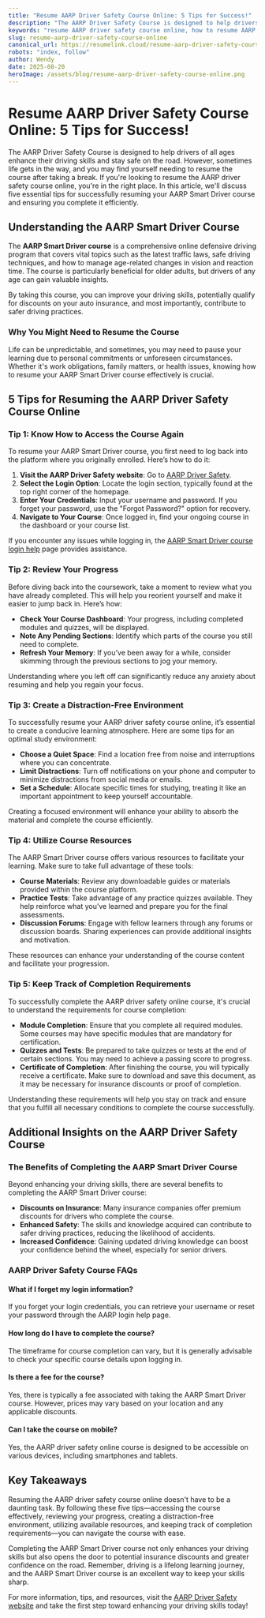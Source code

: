 ```yaml
---
title: "Resume AARP Driver Safety Course Online: 5 Tips for Success!"
description: "The AARP Driver Safety Course is designed to help drivers of all ages enhance their driving skills and stay safe on the road.  However, sometimes life gets i..."
keywords: "resume AARP driver safety course online, how to resume AARP Smart Driver course, AARP Smart Driver course login help, AARP driver safety online course completion, resume online driver safety course AARP"
slug: resume-aarp-driver-safety-course-online
canonical_url: https://resumelink.cloud/resume-aarp-driver-safety-course-online
robots: "index, follow"
author: Wendy
date: 2025-08-20
heroImage: /assets/blog/resume-aarp-driver-safety-course-online.png
---
```



# Resume AARP Driver Safety Course Online: 5 Tips for Success!

The AARP Driver Safety Course is designed to help drivers of all ages enhance their driving skills and stay safe on the road. However, sometimes life gets in the way, and you may find yourself needing to resume the course after taking a break. If you're looking to resume the AARP driver safety course online, you're in the right place. In this article, we'll discuss five essential tips for successfully resuming your AARP Smart Driver course and ensuring you complete it efficiently.

## Understanding the AARP Smart Driver Course

The **AARP Smart Driver course** is a comprehensive online defensive driving program that covers vital topics such as the latest traffic laws, safe driving techniques, and how to manage age-related changes in vision and reaction time. The course is particularly beneficial for older adults, but drivers of any age can gain valuable insights.

By taking this course, you can improve your driving skills, potentially qualify for discounts on your auto insurance, and most importantly, contribute to safer driving practices. 

### Why You Might Need to Resume the Course

Life can be unpredictable, and sometimes, you may need to pause your learning due to personal commitments or unforeseen circumstances. Whether it's work obligations, family matters, or health issues, knowing how to resume your AARP Smart Driver course effectively is crucial.

## 5 Tips for Resuming the AARP Driver Safety Course Online

### Tip 1: Know How to Access the Course Again

To resume your AARP Smart Driver course, you first need to log back into the platform where you originally enrolled. Here’s how to do it:

1. **Visit the AARP Driver Safety website**: Go to [AARP Driver Safety](https://www.aarpdriversafety.org/).
2. **Select the Login Option**: Locate the login section, typically found at the top right corner of the homepage.
3. **Enter Your Credentials**: Input your username and password. If you forget your password, use the "Forgot Password?" option for recovery.
4. **Navigate to Your Course**: Once logged in, find your ongoing course in the dashboard or your course list.

If you encounter any issues while logging in, the [AARP Smart Driver course login help](https://help.aarp.org/s/article/how-do-i-log-in-to-the-driver-safety-online-course) page provides assistance.

### Tip 2: Review Your Progress

Before diving back into the coursework, take a moment to review what you have already completed. This will help you reorient yourself and make it easier to jump back in. Here’s how:

- **Check Your Course Dashboard**: Your progress, including completed modules and quizzes, will be displayed.
- **Note Any Pending Sections**: Identify which parts of the course you still need to complete.
- **Refresh Your Memory**: If you’ve been away for a while, consider skimming through the previous sections to jog your memory.

Understanding where you left off can significantly reduce any anxiety about resuming and help you regain your focus.

### Tip 3: Create a Distraction-Free Environment

To successfully resume your AARP driver safety course online, it’s essential to create a conducive learning atmosphere. Here are some tips for an optimal study environment:

- **Choose a Quiet Space**: Find a location free from noise and interruptions where you can concentrate.
- **Limit Distractions**: Turn off notifications on your phone and computer to minimize distractions from social media or emails.
- **Set a Schedule**: Allocate specific times for studying, treating it like an important appointment to keep yourself accountable.

Creating a focused environment will enhance your ability to absorb the material and complete the course efficiently.

### Tip 4: Utilize Course Resources

The AARP Smart Driver course offers various resources to facilitate your learning. Make sure to take full advantage of these tools:

- **Course Materials**: Review any downloadable guides or materials provided within the course platform.
- **Practice Tests**: Take advantage of any practice quizzes available. They help reinforce what you’ve learned and prepare you for the final assessments.
- **Discussion Forums**: Engage with fellow learners through any forums or discussion boards. Sharing experiences can provide additional insights and motivation.

These resources can enhance your understanding of the course content and facilitate your progression.

### Tip 5: Keep Track of Completion Requirements

To successfully complete the AARP driver safety online course, it's crucial to understand the requirements for course completion:

- **Module Completion**: Ensure that you complete all required modules. Some courses may have specific modules that are mandatory for certification.
- **Quizzes and Tests**: Be prepared to take quizzes or tests at the end of certain sections. You may need to achieve a passing score to progress.
- **Certificate of Completion**: After finishing the course, you will typically receive a certificate. Make sure to download and save this document, as it may be necessary for insurance discounts or proof of completion.

Understanding these requirements will help you stay on track and ensure that you fulfill all necessary conditions to complete the course successfully.

## Additional Insights on the AARP Driver Safety Course

### The Benefits of Completing the AARP Smart Driver Course

Beyond enhancing your driving skills, there are several benefits to completing the AARP Smart Driver course:

- **Discounts on Insurance**: Many insurance companies offer premium discounts for drivers who complete the course.
- **Enhanced Safety**: The skills and knowledge acquired can contribute to safer driving practices, reducing the likelihood of accidents.
- **Increased Confidence**: Gaining updated driving knowledge can boost your confidence behind the wheel, especially for senior drivers.

### AARP Driver Safety Course FAQs

#### What if I forget my login information?

If you forget your login credentials, you can retrieve your username or reset your password through the AARP login help page. 

#### How long do I have to complete the course?

The timeframe for course completion can vary, but it is generally advisable to check your specific course details upon logging in. 

#### Is there a fee for the course?

Yes, there is typically a fee associated with taking the AARP Smart Driver course. However, prices may vary based on your location and any applicable discounts.

#### Can I take the course on mobile?

Yes, the AARP driver safety online course is designed to be accessible on various devices, including smartphones and tablets.

## Key Takeaways

Resuming the AARP driver safety course online doesn't have to be a daunting task. By following these five tips—accessing the course effectively, reviewing your progress, creating a distraction-free environment, utilizing available resources, and keeping track of completion requirements—you can navigate the course with ease. 

Completing the AARP Smart Driver course not only enhances your driving skills but also opens the door to potential insurance discounts and greater confidence on the road. Remember, driving is a lifelong learning journey, and the AARP Smart Driver course is an excellent way to keep your skills sharp.

For more information, tips, and resources, visit the [AARP Driver Safety website](https://www.aarpdriversafety.org/) and take the first step toward enhancing your driving skills today!